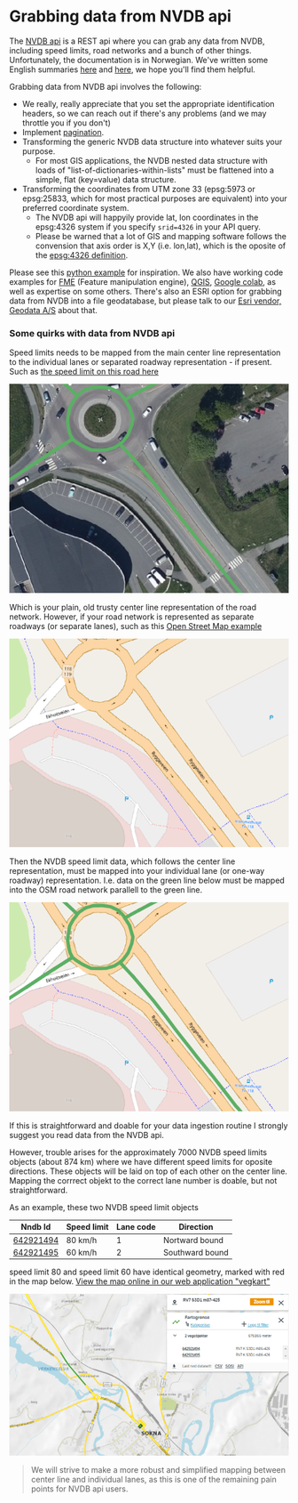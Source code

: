 # Grabbing data from NVDB api 

The [NVDB api](https://nvdbapiles-v3.atlas.vegvesen.no/dokumentasjon/) is a REST api where you can grab any data from NVDB, including speed limits, road networks and a bunch of other things. Unfortunately, the documentation is in Norwegian. We've written some English summaries [here](https://www.vegdata.no/2014/02/19/a-little-note-to-oor-our-international-fans/) and [here](https://nvdbtransportportal.vegdata.no/), we hope you'll find them helpful. 

Grabbing data from NVDB api involves the following: 
  * We really, really appreciate that you set the appropriate identification headers, so we can reach out if there's any problems (and we may throttle you if you don't)
  * Implement [pagination](https://nvdbtransportportal.vegdata.no/README.html#pagination). 
  * Transforming the generic NVDB data structure into whatever suits your purpose. 
    * For most GIS applications, the NVDB nested data structure with loads of "list-of-dictionaries-within-lists"  must be flattened into a simple, flat (key=value) data structure. 
  * Transforming the coordinates from UTM zone 33 (epsg:5973 or epsg:25833, which for most practical purposes are equivalent) into your preferred coordinate system. 
    * The NVDB api will happyily provide lat, lon coordinates in the epsg:4326 system if you specify `srid=4326` in your API query. 
    * Please be warned that a lot of GIS and mapping software follows the convension that axis order is X,Y (i.e. lon,lat), which is the oposite of the [epsg:4326 definition](https://epsg.io/4326). 
  

Please see this  [python example](./grab-from-nvdbapi-w-python.md) for inspiration. We also have working code examples for [FME](https://safe.com) (Feature manipulation engine), [QGIS](https://www.qgis.org/en/site/), [Google colab](https://colab.research.google.com/), as well as expertise on some others. There's also an ESRI option for grabbing data from NVDB into a file geodatabase, but please talk to our [Esri vendor, Geodata A/S](https://geodata.no/) about that. 

### Some quirks with data from NVDB api 

Speed limits needs to be mapped from the main center line representation to the individual lanes or separated roadway representation - if present. Such as [the speed limit on this road here](https://vegkart.atlas.vegvesen.no/#kartlag:nib/@255410,6593957,17/hva:!(id~105)~) 

![NVDB speed limit example 1](./pics/nvdbspeedlimit-ex1.png)

Which is your plain, old trusty center line representation of the road network. However, if your road network is represented as separate roadways (or separate lanes), such as this [Open Street Map example](https://www.openstreetmap.org/#map=19/59.41286/10.68927) 

![Open Street map example](./pics/osm-example1.png)

Then the NVDB speed limit data, which follows the center line representation, must be mapped into your individual lane (or one-way roadway) representation. I.e. data on the green line below must be mapped into the OSM road network parallell to the green line. 

![NVdB speed limits plus OSM](./pics/osm_plus_nvdb_speedlimit.png)

If this is straightforward and doable for your data ingestion routine I strongly suggest you read data from the NVDB api. 

However, trouble arises for the approximately 7000 NVDB speed limits objects (about 874 km) where we have different speed limits for oposite directions. These objects will be laid on top of each other on the center line. Mapping the corrrect objekt to the correct lane number is doable, but not straightforward. 

As an example, these two NVDB speed limit objects 

| Nndb Id | Speed limit | Lane code | Direction  | 
|---|---|---|---|
| [642921494](https://nvdbapiles-v3.atlas.vegvesen.no/vegobjekter/105/642921494/3.json) | 80 km/h | 1 | Nortward bound   |
| [642921495](https://nvdbapiles-v3.atlas.vegvesen.no/vegobjekter/105/642921495/1.json)  | 60 km/h  | 2  | Southward bound  |

speed limit 80 and  speed limit 60 have identical geometry, marked with red in the map below. [View the map online in our web application "vegkart"](https://vegkart.atlas.vegvesen.no/#kartlag:geodata/@218789,6689511,13/hva:!(id~105)~/hvor:(vegsystemreferanse~!RV7S3D1M87-425)~)

![Double speed limit](./pics/rv7differentSpeedLimits.png)

> We will strive to make a more robust and simplified mapping between center line and individual lanes, as this is one of the remaining pain points for NVDB api users. 
